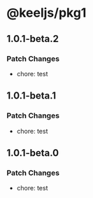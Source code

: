 # @keeljs/pkg1

## 1.0.1-beta.2

### Patch Changes

- chore: test

## 1.0.1-beta.1

### Patch Changes

- chore: test

## 1.0.1-beta.0

### Patch Changes

- chore: test
